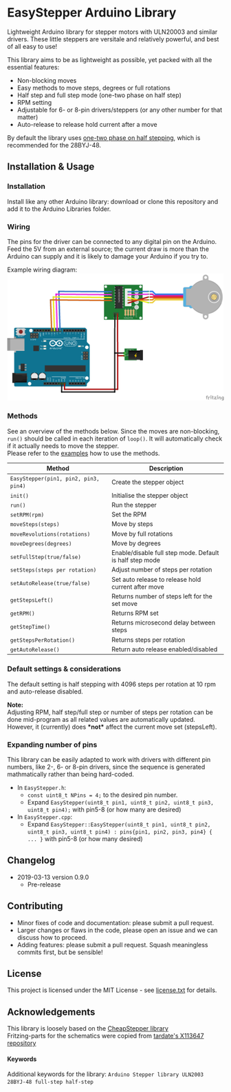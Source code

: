 # EasyStepper Arduino Library
Lightweight Arduino library for stepper motors with ULN20003 and similar drivers. These little steppers are versitale and relatively powerful, 
and best of all easy to use!

This library aims to be as lightweight as possible, yet packed with all the essential features:
* Non-blocking moves
* Easy methods to move steps, degrees or full rotations
* Half step and full step mode (one-two phase on half step)
* RPM setting
* Adjustable for 6- or 8-pin drivers/steppers (or any other number for that matter)
* Auto-release to release hold current after a move

By default the library uses [one-two phase on half stepping](https://www.rs-online.com/designspark/stepper-motors-and-drives-what-is-full-step-half-step-and-microstepping), which is recommended for the 28BYJ-48. 


## Installation & Usage

### Installation
Install like any other Arduino library: download or clone this repository and add it to the Arduino Libraries folder.

### Wiring
The pins for the driver can be connected to any digital pin on the Arduino. Feed the 5V from an external source; 
the current draw is more than the Arduino can supply and it is likely to damage your Arduino if you try to.

Example wiring diagram:
![wiring diagram](extra/uln2003_wiring_diagram_bb.png)

### Methods
See an overview of the methods below. Since the moves are non-blocking, `run()` should be called in each iteration of `loop()`. It will automatically check if it actually needs to move the stepper.\
Please refer to the [examples](examples/) how to use the methods.

| Method | Description |
| --- | --- |
| `EasyStepper(pin1, pin2, pin3, pin4)` | Create the stepper object |
| `init()` | Initialise the stepper object |
| `run()` | Run the stepper |
| `setRPM(rpm)` | Set the RPM |
| `moveSteps(steps)` | Move by steps |
| `moveRevolutions(rotations)`| Move by full rotations |
| `moveDegrees(degrees)` | Move by degrees |
| `setFullStep(true/false)` | Enable/disable full step mode. Default is half step mode |
| `setSteps(steps per rotation)` | Adjust number of steps per rotation |
| `setAutoRelease(true/false)` | Set auto release to release hold current after move |
| `getStepsLeft()` | Returns number of steps left for the set move |
| `getRPM()` | Returns RPM set |
| `getStepTime()` | Returns microsecond delay between steps |
| `getStepsPerRotation()` | Returns steps per rotation |
| `getAutoRelease()` | Return auto release enabled/disabled |

### Default settings & considerations
The default setting is half stepping with 4096 steps per rotation at 10 rpm and auto-release disabled.

**Note:**\
Adjusting RPM, half step/full step or number of steps per rotation can be done mid-program as all related values are automatically updated.\
However, it \(currently\) does **\*not\*** affect the current move set \(stepsLeft\).

### Expanding number of pins
This library can be easily adapted to work with drivers with different pin numbers, like 2-, 6- or 8-pin drivers, since the sequence is generated mathmatically rather than being hard-coded.
- In `EasyStepper.h`:
  + `const uint8_t NPins = 4;` to the desired pin number.
  + Expand `EasyStepper(uint8_t pin1, uint8_t pin2, uint8_t pin3, uint8_t pin4);` with pin5-8 (or how many are desired)
- In `EasyStepper.cpp`:
  + Expand `EasyStepper::EasyStepper(uint8_t pin1, uint8_t pin2, uint8_t pin3, uint8_t pin4) : pins{pin1, pin2, pin3, pin4} { ... }` with pin5-8 (or how many desired)


## Changelog

* 2019-03-13 version 0.9.0
  * Pre-release

## Contributing

- Minor fixes of code and documentation: please submit a pull request.
- Larger changes or flaws in the code, please open an issue and we can discuss how to proceed.
- Adding features: please submit a pull request. Squash meaningless commits first, but be sensible!

## License

This project is licensed under the MIT License - see [license.txt](license.txt) for details.

## Acknowledgements
This library is loosely based on the [CheapStepper library](https://github.com/tyhenry/CheapStepper)  
Fritzing-parts for the schematics were copied from [tardate's X113647 repository](https://github.com/tardate/X113647Stepper)


#### Keywords
Additional keywords for the library:
```Arduino Stepper library ULN2003 28BYJ-48 full-step half-step```
